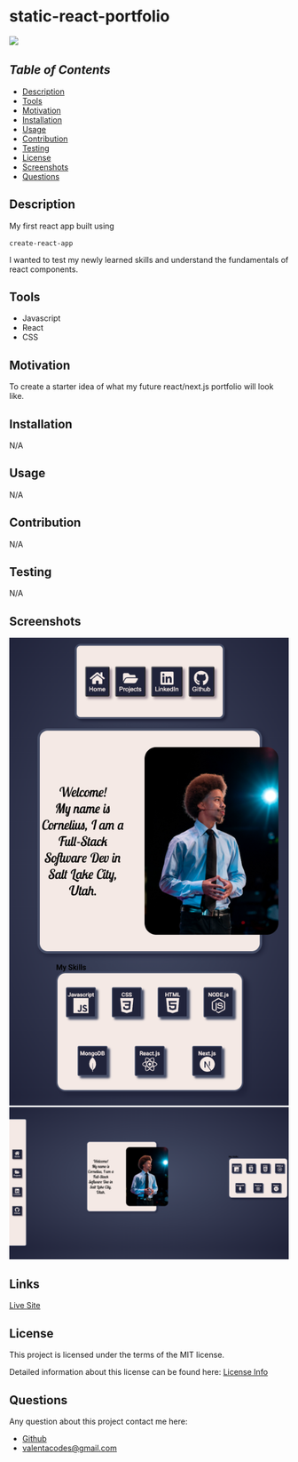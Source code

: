 # static-react-portfolio

<a href="https://choosealicense.com/licenses/mit">
<img src="https://img.shields.io/badge/License-MIT-blue" />
</a>

## *Table of Contents*

- [Description](#description)
- [Tools](#tools)
- [Motivation](#motivation)
- [Installation](#installation)
- [Usage](#usage)
- [Contribution](#contribution)
- [Testing](#testing)
- [License](#license)
- [Screenshots](#screenshots)
- [Questions](#questions)

## **Description**

  My first react app built using

  ```en
  create-react-app
  ```

I wanted to test my newly learned skills and understand the fundamentals of react components.

## **Tools**

- Javascript
- React
- CSS

## **Motivation**

  To create a starter idea of what my future react/next.js portfolio will look like.

## **Installation**
  
  N/A

## **Usage**

  N/A

## **Contribution**

  N/A
  
## **Testing**

  N/A

## **Screenshots**

  ![Portfolio Mobile](./src/assets/cd9cf7aecca605059bbc107089e2a57a.png)
  ![Portfolio Web](./src/assets/d17c8220a0dc49a7e8397f1704cbe7ed.png)

## **Links**

  [Live Site](https://fabulous-croissant-57924f.netlify.app/)

## License

  This project is licensed under the terms of the MIT license.

  Detailed information about this license can be found here: [License Info](https://choosealicense.com/licenses/mit)

## Questions

  Any question about this project contact me here:

- [Github](https://github.com/valentacodes)
- <valentacodes@gmail.com>
  
